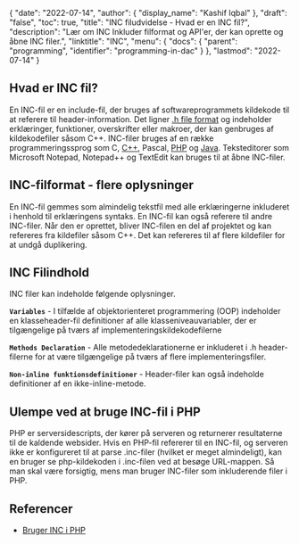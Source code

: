 {
  "date": "2022-07-14",
  "author": {
    "display_name": "Kashif Iqbal"
},
  "draft": "false",
  "toc": true,
  "title": "INC filudvidelse - Hvad er en INC fil?",
  "description": "Lær om INC Inkluder filformat og API'er, der kan oprette og åbne INC filer.",
  "linktitle": "INC",
  "menu": {
    "docs": {
      "parent": "programming",
      "identifier": "programming-in-dac"
}
},
  "lastmod": "2022-07-14"
}

## Hvad er INC fil?

En INC-fil er en include-fil, der bruges af softwareprogrammets kildekode til at referere til header-information. Det ligner [.h file format](/programming/h/) og indeholder erklæringer, funktioner, overskrifter eller makroer, der kan genbruges af kildekodefiler såsom C++. INC-filer bruges af en række programmeringssprog som C, [C++](/programming/cpp/), Pascal, [PHP](/programming/php/) og [Java](/programming/java/). Teksteditorer som Microsoft Notepad, Notepad++ og TextEdit kan bruges til at åbne INC-filer.

## INC-filformat - flere oplysninger

En INC-fil gemmes som almindelig tekstfil med alle erklæringerne inkluderet i henhold til erklæringens syntaks. En INC-fil kan også referere til andre INC-filer. Når den er oprettet, bliver INC-filen en del af projektet og kan refereres fra kildefiler såsom C++. Det kan refereres til af flere kildefiler for at undgå duplikering.

## INC Filindhold

INC filer kan indeholde følgende oplysninger.

**`Variables`** - I tilfælde af objektorienteret programmering (OOP) indeholder en klasseheader-fil definitioner af alle klasseniveauvariabler, der er tilgængelige på tværs af implementeringskildekodefilerne

**`Methods Declaration`** - Alle metodedeklarationerne er inkluderet i .h header-filerne for at være tilgængelige på tværs af flere implementeringsfiler.

**`Non-inline funktionsdefinitioner`** - Header-filer kan også indeholde definitioner af en ikke-inline-metode.

## Ulempe ved at bruge INC-fil i PHP

PHP er serversidescripts, der kører på serveren og returnerer resultaterne til de kaldende websider. Hvis en PHP-fil refererer til en INC-fil, og serveren ikke er konfigureret til at parse .inc-filer (hvilket er meget almindeligt), kan en bruger se php-kildekoden i .inc-filen ved at besøge URL-mappen. Så man skal være forsigtig, mens man bruger INC-filer som inkluderende filer i PHP.

## Referencer

* [Bruger INC i PHP](https://stackoverflow.com/questions/7129842/what-is-an-inc-and-why-use-it)


